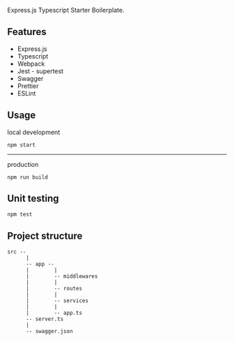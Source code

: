 Express.js Typescript Starter Boilerplate.

## Features

- Express.js
- Typescript
- Webpack
- Jest - supertest
- Swagger
- Prettier
- ESLint

## Usage

local development

```
npm start
```

---

production

```
npm run build
```

## Unit testing

```
npm test
```

## Project structure

```
src --
      |
      -- app --
      |        |
      |        -- middlewares
      |        |
      |        -- routes
      |        |
      |        -- services
      |        |
      |        -- app.ts
      -- server.ts
      |
      -- swagger.json
```
